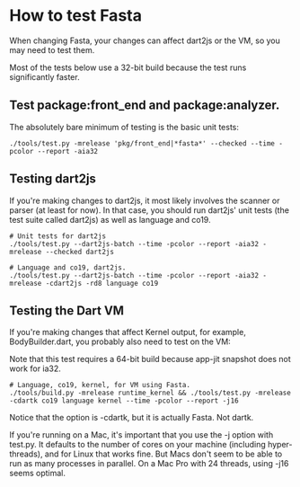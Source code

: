 <!--
Copyright (c) 2017, the Dart project authors.  Please see the AUTHORS file
for details. All rights reserved. Use of this source code is governed by a
BSD-style license that can be found in the LICENSE file.
-->
# How to test Fasta

When changing Fasta, your changes can affect dart2js or the VM, so you may need
to test them.

Most of the tests below use a 32-bit build because the test runs significantly faster.

<!-- TODO(ahe): Soon, also the analyzer. -->

## Test package:front_end and package:analyzer.

The absolutely bare minimum of testing is the basic unit tests:

```
./tools/test.py -mrelease 'pkg/front_end|*fasta*' --checked --time -pcolor --report -aia32
```

## Testing dart2js

If you're making changes to dart2js, it most likely involves the scanner or parser (at least for now). In that case, you should run dart2js' unit tests (the test suite called dart2js) as well as language and co19.

```
# Unit tests for dart2js
./tools/test.py --dart2js-batch --time -pcolor --report -aia32 -mrelease --checked dart2js

# Language and co19, dart2js.
./tools/test.py --dart2js-batch --time -pcolor --report -aia32 -mrelease -cdart2js -rd8 language co19
```

## Testing the Dart VM

If you're making changes that affect Kernel output, for example, BodyBuilder.dart, you probably also need to test on the VM:

Note that this test requires a 64-bit build because app-jit snapshot does not work for ia32.

```
# Language, co19, kernel, for VM using Fasta.
./tools/build.py -mrelease runtime_kernel && ./tools/test.py -mrelease -cdartk co19 language kernel --time -pcolor --report -j16
```


Notice that the option is -cdartk, but it is actually Fasta. Not dartk.

If you're running on a Mac, it's important that you use the -j option with test.py. It defaults to the number of cores on your machine (including hyper-threads), and for Linux that works fine. But Macs don't seem to be able to run as many processes in parallel. On a Mac Pro with 24 threads, using -j16 seems optimal.
